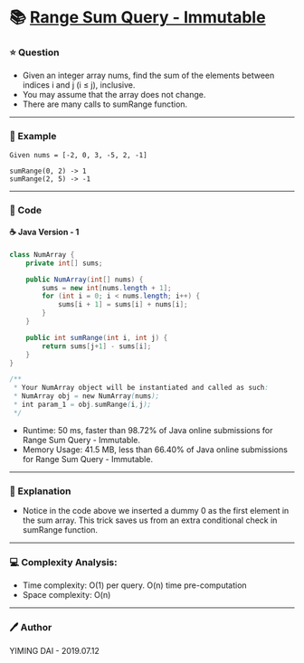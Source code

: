 # :books: [Range Sum Query - Immutable](https://leetcode.com/problems/range-sum-query-immutable/)

### :star: Question

- Given an integer array nums, find the sum of the elements between indices i and j (i ≤ j), inclusive.
- You may assume that the array does not change.
- There are many calls to sumRange function.

--- 

### :car: Example
```
Given nums = [-2, 0, 3, -5, 2, -1]

sumRange(0, 2) -> 1
sumRange(2, 5) -> -1
```
---

### :hammer: Code

#### :coffee: Java Version - 1

```java
class NumArray {
    private int[] sums;

    public NumArray(int[] nums) {
        sums = new int[nums.length + 1];
        for (int i = 0; i < nums.length; i++) {
            sums[i + 1] = sums[i] + nums[i];
        }
    }

    public int sumRange(int i, int j) {
        return sums[j+1] - sums[i];
    }
}

/**
 * Your NumArray object will be instantiated and called as such:
 * NumArray obj = new NumArray(nums);
 * int param_1 = obj.sumRange(i,j);
 */
```

- Runtime: 50 ms, faster than 98.72% of Java online submissions for Range Sum Query - Immutable.
- Memory Usage: 41.5 MB, less than 66.40% of Java online submissions for Range Sum Query - Immutable.

---

### :pencil: Explanation

- Notice in the code above we inserted a dummy 0 as the first element in the sum array. This trick saves us from an extra conditional check in sumRange function.

---

### :computer: Complexity Analysis:

- Time complexity: O(1) per query. O(n) time pre-computation
- Space complexity: O(n)

---

### :pen: Author

YIMING DAI - 2019.07.12
